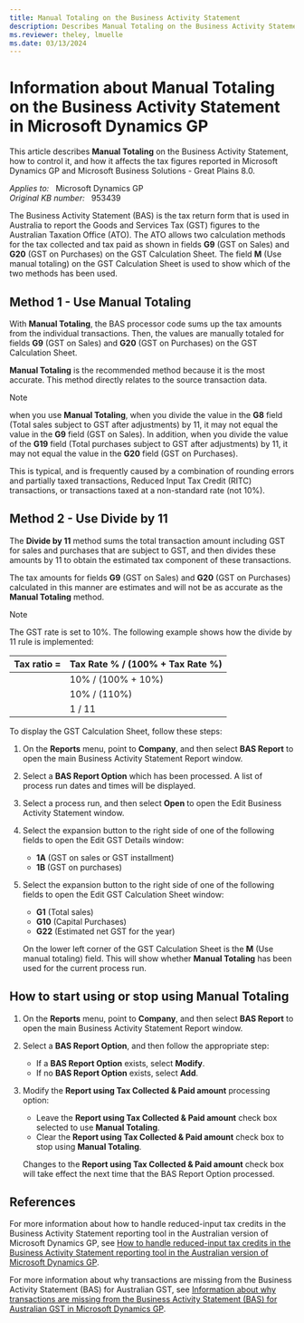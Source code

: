 ```yaml
---
title: Manual Totaling on the Business Activity Statement
description: Describes Manual Totaling on the Business Activity Statement, how to control it, and how it affects the tax figures reported in Microsoft Dynamics GP and Microsoft Business Solutions - Great Plains 8.0.
ms.reviewer: theley, lmuelle
ms.date: 03/13/2024
---
```

# Information about Manual Totaling on the Business Activity Statement in Microsoft Dynamics GP

This article describes **Manual Totaling** on the Business Activity Statement, how to control it, and how it affects the tax figures reported in Microsoft Dynamics GP and Microsoft Business Solutions - Great Plains 8.0.

_Applies to:_ &nbsp; Microsoft Dynamics GP  
_Original KB number:_ &nbsp; 953439

The Business Activity Statement (BAS) is the tax return form that is used in Australia to report the Goods and Services Tax (GST) figures to the Australian Taxation Office (ATO). The ATO allows two calculation methods for the tax collected and tax paid as shown in fields **G9** (GST on Sales) and **G20** (GST on Purchases) on the GST Calculation Sheet. The field **M** (Use manual totaling) on the GST Calculation Sheet is used to show which of the two methods has been used.

## Method 1 - Use Manual Totaling

With **Manual Totaling**, the BAS processor code sums up the tax amounts from the individual transactions. Then, the values are manually totaled for fields **G9** (GST on Sales) and **G20** (GST on Purchases) on the GST Calculation Sheet.

**Manual Totaling** is the recommended method because it is the most accurate. This method directly relates to the source transaction data.

> [!NOTE]
> when you use **Manual Totaling**, when you divide the value in the **G8** field (Total sales subject to GST after adjustments) by 11, it may not equal the value in the **G9** field (GST on Sales). In addition, when you divide the value of the **G19** field (Total purchases subject to GST after adjustments) by 11, it may not equal the value in the **G20** field (GST on Purchases).

This is typical, and is frequently caused by a combination of rounding errors and partially taxed transactions, Reduced Input Tax Credit (RITC) transactions, or transactions taxed at a non-standard rate (not 10%).

## Method 2 - Use Divide by 11

The **Divide by 11** method sums the total transaction amount including GST for sales and purchases that are subject to GST, and then divides these amounts by 11 to obtain the estimated tax component of these transactions.

The tax amounts for fields **G9** (GST on Sales) and **G20** (GST on Purchases) calculated in this manner are estimates and will not be as accurate as the **Manual Totaling** method.

> [!NOTE]
> The GST rate is set to 10%. The following example shows how the divide by 11 rule is implemented:
>
> |Tax ratio =|Tax Rate % / (100% + Tax Rate %)|
> |---|---|
> ||10% / (100% + 10%)|
> ||10% / (110%)|
> ||1 / 11|

To display the GST Calculation Sheet, follow these steps:

1. On the **Reports** menu, point to **Company**, and then select **BAS Report** to open the main Business Activity Statement Report window.
2. Select a **BAS Report Option** which has been processed. A list of process run dates and times will be displayed.
3. Select a process run, and then select **Open** to open the Edit Business Activity Statement window.

4. Select the expansion button to the right side of one of the following fields to open the Edit GST Details window:

    - **1A** (GST on sales or GST installment)
    - **1B** (GST on purchases)

5. Select the expansion button to the right side of one of the following fields to open the Edit GST Calculation Sheet window:

    - **G1** (Total sales)
    - **G10** (Capital Purchases)
    - **G22** (Estimated net GST for the year)

    On the lower left corner of the GST Calculation Sheet is the **M** (Use manual totaling) field. This will show whether **Manual Totaling** has been used for the current process run.

## How to start using or stop using Manual Totaling

1. On the **Reports** menu, point to **Company**, and then select **BAS Report** to open the main Business Activity Statement Report window.

2. Select a **BAS Report Option**, and then follow the appropriate step:

    - If a **BAS Report Option** exists, select **Modify**.
    - If no **BAS Report Option** exists, select **Add**.

3. Modify the **Report using Tax Collected & Paid amount** processing option:

    - Leave the **Report using Tax Collected & Paid amount** check box selected to use **Manual Totaling**.
    - Clear the **Report using Tax Collected & Paid amount** check box to stop using **Manual Totaling**.

   Changes to the **Report using Tax Collected & Paid amount** check box will take effect the next time that the BAS Report Option processed.

## References

For more information about how to handle reduced-input tax credits in the Business Activity Statement reporting tool in the Australian version of Microsoft Dynamics GP, see [How to handle reduced-input tax credits in the Business Activity Statement reporting tool in the Australian version of Microsoft Dynamics GP](https://support.microsoft.com/topic/how-to-handle-reduced-input-tax-credits-in-the-business-activity-statement-reporting-tool-in-the-australian-version-of-microsoft-dynamics-gp-dc91feec-d266-a76c-11cc-87c05fc074ef).

For more information about why transactions are missing from the Business Activity Statement (BAS) for Australian GST, see [Information about why transactions are missing from the Business Activity Statement (BAS) for Australian GST in Microsoft Dynamics GP](https://support.microsoft.com/topic/information-about-why-transactions-are-missing-from-the-business-activity-statement-bas-for-australian-gst-in-microsoft-dynamics-gp-620a880f-dbe7-c0c9-93df-4794a84fd376).
